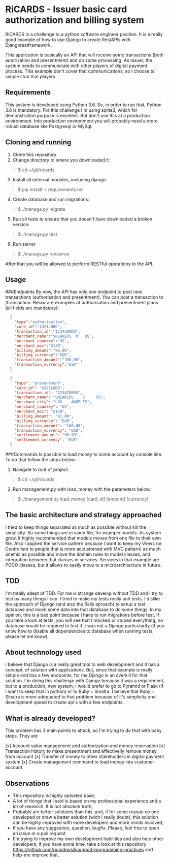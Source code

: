 # RiCARDS - Issuer basic card authorization and billing system
RiCARDS is a challenge to a python software engineer position. It is a really good example of how to use Django to create RestAPIs with Djangorestframework.

This application is basically an API that will receive some transactions (both autorisation and presentment) and do some processing. As Issuer, the system needs to communicate with other players of digital payment process. This example don't cover that communications, so I choose to simple stub that players.

## Requirements
This system is developed using Python 3.6. So, in order to run that, Python 3.6 is mandatory. For this challenge I'm using sqlite3, which for demonstration purpose is excelent. But don't use this at a production environment. Into production environment you will probably need a more robust database like Postgresql or MySql.

## Cloning and running
1. Clone this repository
2. Change directory to where you downloaded it:
> $ cd ~/git/ricards
3. Install all external modules, including django:
> $ pip install -r requirements.txt
4. Create database and run migrations:
> $ ./manage.py migrate
5. Run all tests to ensure that you doesn't have downloaded a broken version:
> $ ./manage.py test
6. Run server
> $ ./manage.py runserver

After that you will be allowed to perform RESTful operations to the API.

## Usage
###Endpoints 
By now, the API has only one endpoint to post new transactions (authorisation and presentment).
You can post a transaction to /transaction. Below are examples of authorisation and presentment jsons (all fields are mandatory):
```json
  {  
    "type":"authorisation",
    "card_id":"4321LOBO",
    "transaction_id":"1234ZORRO",
    "merchant_name":"SNEAKERS​ ​ R ​ ​ US",
    "merchant_country":"US",
    "merchant_mcc":"5139",
    "billing_amount":"90.00",
    "billing_currency":"EUR",
    "transaction_amount":"100.00",
    "transaction_currency":"USD"
  }
```

```json
  {
    "type": "presentment",
    "card_id": "4321LOBO",
    "transaction_id": "1234ZORRO",
    "merchant_name": "SNEAKERS    R     US",
    "merchant_city": "LOS    ANGELES",
    "merchant_country": "US",
    "merchant_mcc": "5139",
    "billing_amount": "91.00",
    "billing_currency": "EUR",
    "transaction_amount": "100.00",
    "transaction_currency": "USD",
    "settlement_amount": "90.50",
    "settlement_currency": "EUR"
  }
```
###Commands
Is possible to load money to some account by console line. To do that follow the steps below:
1. Navigate to root of project
> $ cd ~/git/ricards
2. Run management.py with load_money with the parameters below:
> $ ./management.py load_money [card_id] [amount] [currency]

## The basic architecture and strategy approached
I tried to keep things separated as much as possible without kill the simplicity. So some things are in same file, for example models. As system grow, it highly recommended that models moves from one file to their own file.
Also I applied the service pattern because I want to keep my Views (or Controllers to people that is more accustomed with MVC pattern) as much anemic as possible and move the domain rules to model classes, and integration between that classes in services.
Services in that example are POCO classes, but it allows to easily move to a microarchitecture in future.

## TDD
I'm totally adept of TDD. For me is strange develop without TDD and I try to test as many things I can. I tried to make my tests really unit tests. I dislike the approach of Django (and also the Rails aproach) to setup a test database and mock some data into that database to do some things. In my opinion, this is a bad point because I have to run migrations before test.
If you take a look at tests, you will see that I mocked or stubed everything, no database would be required to test if it was not a Django particularity (if you know how to disable all dependencies to database when running tests, please let me know).

## About technology used
I believe that Django is a really great tool to web development and it has a concept, of solution with applications. But, since that example is really simple and has a few endpoints, for me Django is an overkill for that solution.
I'm doing this challenge with Django because it was a requirement, but to a production, new system, I would prefer to go to Pyramid or Flask (if I want to keep that in python) or to Ruby + Sinatra.
I believe that Ruby + Sinatra is more adequated to that problem because of it's simplicity and development speed to create api's with a few endpoints.

## What is already developed?
This problem has 3 main points to attack, so I'm trying to do that with baby steps. They are

[x] Account value management and authorization and money reservation
[x] Transaction history to make presentment and effectivelly remove money from account
[x] Transfer of money to other stakeholders in digital payment system
[x] Create management command to load money into customer account

## Observations
- This repository is highly opinated base;
- A lot of things that I said is based on my professional experience and a lot of research. It is not absolute truth;
- Probably are better solutions than this, and, if for some reason no one developed or draw a better solution (wich I really doubt), this solution can be highly improved with more developers and more minds involved;
- If you have any suggestion, question, bugfix. Please, feel free to open an issue or a pull request.
- I'm trying to improve my own development habilities and also help other developers, if you have some time, take a look at this repository https://github.com/ricardovsilva/good-programming-practices and help-me improve that.
